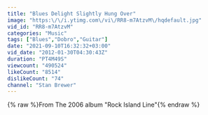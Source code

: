 ```yaml
---
title: "Blues Delight Slightly Hung Over"
image: "https:\/\/i.ytimg.com\/vi\/RR8-m7AtzvM\/hqdefault.jpg"
vid_id: "RR8-m7AtzvM"
categories: "Music"
tags: ["Blues","Dobro","Guitar"]
date: "2021-09-10T16:32:32+03:00"
vid_date: "2012-01-30T04:30:43Z"
duration: "PT4M49S"
viewcount: "490524"
likeCount: "8514"
dislikeCount: "74"
channel: "Stan Brewer"
---
```

{% raw %}From The 2006 album &quot;Rock Island Line&quot;{% endraw %}
